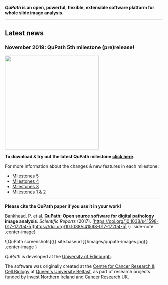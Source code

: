 <!-- ![]({{ site.baseurl }}/images/qupath-banner.jpg){: .center-image .max-width-100 } -->

<!-- ## QuPath -->

**_QuPath_ is an open, powerful, flexible, extensible software platform for whole slide image analysis.**

----

## Latest news

### November 2019: QuPath 5th milestone (pre)release!

[<img src="https://petebankhead.github.io/assets/images/m5/QuPath%20m5-smaller.jpg" width=300px />](https://petebankhead.github.io/qupath/2019/11/02/fifth-milestone.html)

**To download & try out the latest QuPath milestone [click here](https://github.com/qupath/qupath/releases/latest)**.

For more information about the changes & new features in each milestone:
* [Milestones 5](https://petebankhead.github.io/qupath/2019/11/02/fifth-milestone.html)
* [Milestones 4](https://petebankhead.github.io/qupath/2019/08/20/fourth-milestone.html)
* [Milestones 3](https://petebankhead.github.io/qupath/2019/07/25/third-milestone.html)
* [Milestones 1 & 2](QuPath-v0.2.0)

----
**Please cite the QuPath paper if you use it in your work!**

Bankhead, P. et al. **QuPath: Open source software for digital pathology image analysis**. _Scientific Reports_ (2017). [https://doi.org/10.1038/s41598-017-17204-5](https://doi.org/10.1038/s41598-017-17204-5)
{: .side-note .center-image}

![QuPath screenshots]({{ site.baseurl }}/images/qupath-images.jpg){: .center-image }
<!-- http://creativecommons.org/licenses/by/4.0/ -->

_QuPath_ is developed at the <a href="https://www.ed.ac.uk/pathology">University of Edinburgh</a>.

The software was originally created at the <a href="http://www.qub.ac.uk/research-centres/CentreforCancerResearchCellBiology/">Centre for Cancer Research & Cell Biology</a> at <a href="http://www.qub.ac.uk">Queen's University Belfast</a>, as part of research projects funded by <a href="http://www.investni.com">Invest Northern Ireland</a> and <a href="http://www.cancerresearchuk.org">Cancer Research UK</a>.
